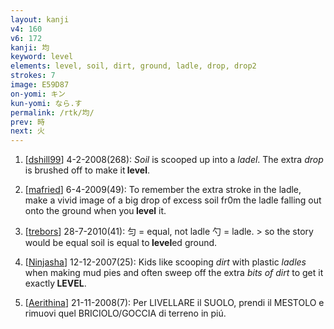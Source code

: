 ```yaml
---
layout: kanji
v4: 160
v6: 172
kanji: 均
keyword: level
elements: level, soil, dirt, ground, ladle, drop, drop2
strokes: 7
image: E59D87
on-yomi: キン
kun-yomi: なら.す
permalink: /rtk/均/
prev: 時
next: 火
---
```


1) [<a href="http://kanji.koohii.com/profile/dshill99">dshill99</a>] 4-2-2008(268): <em>Soil</em> is scooped up into a <em>ladel</em>. The extra <em>drop</em> is brushed off to make it<strong> level</strong>.

2) [<a href="http://kanji.koohii.com/profile/mafried">mafried</a>] 6-4-2009(49): To remember the extra stroke in the ladle, make a vivid image of a big drop of excess soil fr0m the ladle falling out onto the ground when you<strong> level</strong> it.

3) [<a href="http://kanji.koohii.com/profile/trebors">trebors</a>] 28-7-2010(41): 匀 = equal, not ladle 勺 = ladle. &gt; so the story would be equal soil is equal to<strong> level</strong>ed ground.

4) [<a href="http://kanji.koohii.com/profile/Ninjasha">Ninjasha</a>] 12-12-2007(25): Kids like scooping <em>dirt</em> with plastic <em>ladles</em> when making mud pies and often sweep off the extra <em>bits of dirt</em> to get it exactly<strong> LEVEL</strong>.

5) [<a href="http://kanji.koohii.com/profile/Aerithina">Aerithina</a>] 21-11-2008(7): Per LIVELLARE il SUOLO, prendi il MESTOLO e rimuovi quel BRICIOLO/GOCCIA di terreno in piú.

